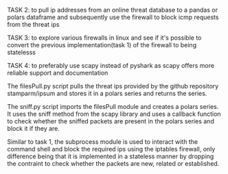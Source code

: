 TASK 2: to pull ip addresses from an online threat database to a pandas or polars dataframe and subsequently use the firewall to block icmp requests from the threat ips

TASK 3: to explore various firewalls in linux and see if it's possible to convert the previous implementation(task 1) of the firewall to being statelesss

TASK 4: to preferably use scapy instead of pyshark as scapy offers more reliable support and documentation

The filesPull.py script pulls the threat ips provided by the github repository stamparm/ipsum and stores it in a polars series and returns the series.

The sniff.py script imports the filesPull module and creates a polars series. It uses the sniff method from the scapy library and uses a callback function to check whether the sniffed packets are present in the polars series and block it if they are.

Similar to task 1, the subprocess module is used to interact with the command shell and block the required ips using the iptables firewall, only difference being that it is implemented in a stateless manner by dropping the contraint to check whether the packets are new, related or established.
